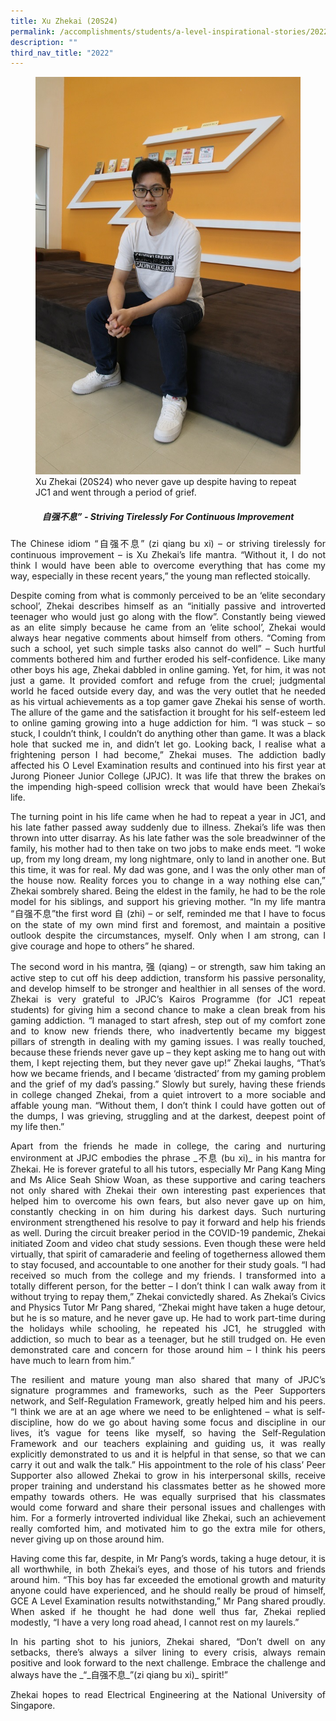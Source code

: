 ```yaml
---
title: Xu Zhekai (20S24)
permalink: /accomplishments/students/a-level-inspirational-stories/2022/xuzhekai/
description: ""
third_nav_title: "2022"
---
```

<figure>
<img src="/images/Zhekai.jpg">
<figcaption>Xu Zhekai (20S24) who never gave up despite having to repeat JC1 and went through a period of grief.</figcaption>
</figure>

<div align=justify>
<center><h5>自强不息” - Striving Tirelessly For Continuous Improvement</h6></center>

<p>
The Chinese idiom “自强不息” (zi qiang bu xi) – or striving tirelessly for continuous improvement – is Xu Zhekai’s life mantra. “Without it, I do not think I would have been able to overcome everything that has come my way, especially in these recent years,” the young man reflected stoically.</p>

<p>
Despite coming from what is commonly perceived to be an ‘elite secondary school’, Zhekai describes himself as an “initially passive and introverted teenager who would just go along with the flow”. Constantly being viewed as an elite simply because he came from an ‘elite school’, Zhekai would always hear negative comments about himself from others. “Coming from such a school, yet such simple tasks also cannot do well” – Such hurtful comments bothered him and further eroded his self-confidence. Like many other boys his age, Zhekai dabbled in online gaming. Yet, for him, it was not just a game. It provided comfort and refuge from the cruel; judgmental world he faced outside every day, and was the very outlet that he needed as his virtual achievements as a top gamer gave Zhekai his sense of worth. The allure of the game and the satisfaction it brought for his self-esteem led to online gaming growing into a huge addiction for him. “I was stuck – so stuck, I couldn’t think, I couldn’t do anything other than game. It was a black hole that sucked me in, and didn’t let go. Looking back, I realise what a frightening person I had become,” Zhekai muses. The addiction badly affected his O Level Examination results and continued into his first year at Jurong Pioneer Junior College (JPJC). It was life that threw the brakes on the impending high-speed collision wreck that would have been Zhekai’s life.</p>

<p>
The turning point in his life came when he had to repeat a year in JC1, and his late father passed away suddenly due to illness. Zhekai’s life was then thrown into utter disarray. As his late father was the sole breadwinner of the family, his mother had to then take on two jobs to make ends meet. “I woke up, from my long dream, my long nightmare, only to land in another one. But this time, it was for real. My dad was gone, and I was the only other man of the house now. Reality forces you to change in a way nothing else can,” Zhekai sombrely shared. Being the eldest in the family, he had to be the role model for his siblings, and support his grieving mother. “In my life mantra “自强不息”the first word 自 (zhi) – or self, reminded me that I have to focus on the state of my own mind first and foremost, and maintain a positive outlook despite the circumstances, myself. Only when I am strong, can I give courage and hope to others” he shared.</p>

<p>
The second word in his mantra, 强 (qiang) – or strength, saw him taking an active step to cut off his deep addiction, transform his passive personality, and develop himself to be stronger and healthier in all senses of the word. Zhekai is very grateful to JPJC’s Kairos Programme (for JC1 repeat students) for giving him a second chance to make a clean break from his gaming addiction. “I managed to start afresh, step out of my comfort zone and to know new friends there, who inadvertently became my biggest pillars of strength in dealing with my gaming issues. I was really touched, because these friends never gave up – they kept asking me to hang out with them, I kept rejecting them, but they never gave up!” Zhekai laughs, “That’s how we became friends, and I became ‘distracted’ from my gaming problem and the grief of my dad’s passing.” Slowly but surely, having these friends in college changed Zhekai, from a quiet introvert to a more sociable and affable young man. “Without them, I don’t think I could have gotten out of the dumps, I was grieving, struggling and at the darkest, deepest point of my life then.”</p>

<p>
Apart from the friends he made in college, the caring and nurturing environment at JPJC embodies the phrase _不息 (bu xi)_ in his mantra for Zhekai. He is forever grateful to all his tutors, especially Mr Pang Kang Ming and Ms Alice Seah Shiow Woan, as these supportive and caring teachers not only shared with Zhekai their own interesting past experiences that helped him to overcome his own fears, but also never gave up on him, constantly checking in on him during his darkest days. Such nurturing environment strengthened his resolve to pay it forward and help his friends as well. During the circuit breaker period in the COVID-19 pandemic, Zhekai initiated Zoom and video chat study sessions. Even though these were held virtually, that spirit of camaraderie and feeling of togetherness allowed them to stay focused, and accountable to one another for their study goals. “I had received so much from the college and my friends. I transformed into a totally different person, for the better – I don’t think I can walk away from it without trying to repay them,” Zhekai convictedly shared. As Zhekai’s Civics and Physics Tutor Mr Pang shared, “Zhekai might have taken a huge detour, but he is so mature, and he never gave up. He had to work part-time during the holidays while schooling, he repeated his JC1, he struggled with addiction, so much to bear as a teenager, but he still trudged on. He even demonstrated care and concern for those around him – I think his peers have much to learn from him.”</p>

<p>
The resilient and mature young man also shared that many of JPJC’s signature programmes and frameworks, such as the Peer Supporters network, and Self-Regulation Framework, greatly helped him and his peers. “I think we are at an age where we need to be enlightened – what is self-discipline, how do we go about having some focus and discipline in our lives, it’s vague for teens like myself, so having the Self-Regulation Framework and our teachers explaining and guiding us, it was really explicitly demonstrated to us and it is helpful in that sense, so that we can carry it out and walk the talk.” His appointment to the role of his class’ Peer Supporter also allowed Zhekai to grow in his interpersonal skills, receive proper training and understand his classmates better as he showed more empathy towards others. He was equally surprised that his classmates would come forward and share their personal issues and challenges with him. For a formerly introverted individual like Zhekai, such an achievement really comforted him, and motivated him to go the extra mile for others, never giving up on those around him.</p>

<p>
Having come this far, despite, in Mr Pang’s words, taking a huge detour, it is all worthwhile, in both Zhekai’s eyes, and those of his tutors and friends around him. “This boy has far exceeded the emotional growth and maturity anyone could have experienced, and he should really be proud of himself, GCE A Level Examination results notwithstanding,” Mr Pang shared proudly. When asked if he thought he had done well thus far, Zhekai replied modestly, “I have a very long road ahead, I cannot rest on my laurels.”</p>

<p>
In his parting shot to his juniors, Zhekai shared, “Don’t dwell on any setbacks, there’s always a silver lining to every crisis, always remain positive and look forward to the next challenge. Embrace the challenge and always have the _“_自强不息_”(zi qiang bu xi)_ spirit!”</p>

<p>
Zhekai hopes to read Electrical Engineering at the National University of Singapore.</p>